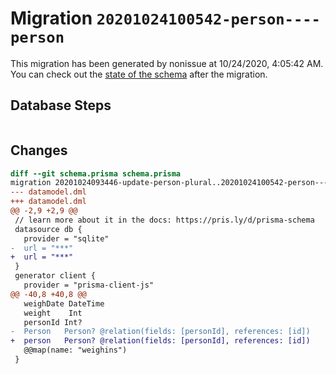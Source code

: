 # Migration `20201024100542-person----person`

This migration has been generated by nonissue at 10/24/2020, 4:05:42 AM.
You can check out the [state of the schema](./schema.prisma) after the migration.

## Database Steps

```sql

```

## Changes

```diff
diff --git schema.prisma schema.prisma
migration 20201024093446-update-person-plural..20201024100542-person----person
--- datamodel.dml
+++ datamodel.dml
@@ -2,9 +2,9 @@
 // learn more about it in the docs: https://pris.ly/d/prisma-schema
 datasource db {
   provider = "sqlite"
-  url = "***"
+  url = "***"
 }
 generator client {
   provider = "prisma-client-js"
@@ -40,8 +40,8 @@
   weighDate DateTime
   weight    Int
   personId Int?
-  Person   Person? @relation(fields: [personId], references: [id])
+  person   Person? @relation(fields: [personId], references: [id])
   @@map(name: "weighins")
 }
```


